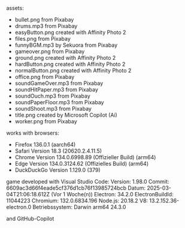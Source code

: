 assets:
- bullet.png from Pixabay
- drums.mp3 from Pixabay
- easyButton.png created with Affinity Photo 2
- files.png from Pixabay
- funnyBGM.mp3 by Sekuora from Pixabay
- gameover.png from Pixabay
- ground.png created with Affinity Photo 2
- hardButton.png created with Affinity Photo 2
- normalButton.png created with Affinity Photo 2
- office.png from Pixabay
- soundGameOver.mp3 from Pixabay
- soundHitPaper.mp3 from Pixabay
- soundOuch.mp3 from Pixabay
- soundPaperFloor.mp3 from Pixabay
- soundShoot.mp3 from Pixabay
- title.png created by Microsoft Copilot (Ai)
- worker.png from Pixabay

works with browsers:
- Firefox 136.0.1 (aarch64)
- Safari Version 18.3 (20620.2.4.11.5)
- Chrome Version 134.0.6998.89 (Offizieller Build) (arm64)
- Edge Version 134.0.3124.62 (Offizielles Build) (arm64)
- DuckDuckGo Version 1.129.0 (379)

game developed with Visual Studio Code:
Version: 1.98.0
Commit: 6609ac3d66f4eade5cf376d1cb76f13985724bcb
Datum: 2025-03-04T21:06:18.612Z (Vor 1 Woche(n))
Electron: 34.2.0
ElectronBuildId: 11044223
Chromium: 132.0.6834.196
Node.js: 20.18.2
V8: 13.2.152.36-electron.0
Betriebssystem: Darwin arm64 24.3.0

and GitHub-Copilot
